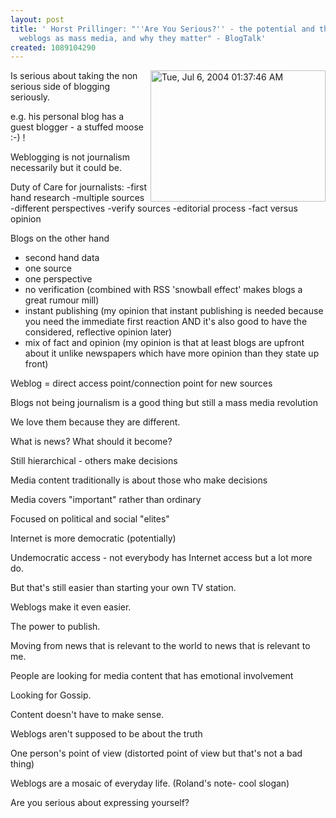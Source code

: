 ```yaml
---
layout: post
title: ' Horst Prillinger: "''Are You Serious?'' - the potential and the reality of
  weblogs as mass media, and why they matter" - BlogTalk'
created: 1089104290
---
```

<a href="http://www.rolandtanglao.com/images/Tue, Jul 6, 2004 01:37:46 AM.jpg" onclick="window.open('http://www.rolandtanglao.com/images/Tue, Jul 6, 2004 01:37:46 AM.jpg','popup','width=640,height=480,scrollbars=yes,resizable=yes,toolbar=no,directories=no,location=no,menubar=no,status=yes,left=0,top=0');return false"><img src="http://www.rolandtanglao.com/images/Tue, Jul 6, 2004 01:37:46 AM-tm.jpg" align="right" height="210" width="280" alt="Tue, Jul 6, 2004 01:37:46 AM" title="Horst Prillinger:" /></a>
Is serious about taking the non serious side of blogging seriously.

e.g. his personal blog has a guest blogger - a stuffed moose :-) !

Weblogging is not journalism necessarily but it could be.

Duty of Care for journalists:
-first hand research
-multiple sources
-different perspectives
-verify sources
-editorial process
-fact versus opinion

Blogs on the other hand
- second hand data
- one source
- one perspective
- no verification (combined with RSS 'snowball effect' makes blogs a great rumour mill)
- instant publishing (my opinion that instant publishing is needed because you need the immediate first reaction AND it's also good to have the considered, reflective opinion later)
- mix of fact and opinion (my opinion is that at least blogs are upfront about it unlike newspapers which have more opinion than they state up front)

Weblog = direct access point/connection point for new sources

Blogs not being journalism is a good thing but still a mass media revolution

We love them because they are different.

What is news? What should it become?

Still hierarchical - others make decisions 

Media content traditionally is about those who make decisions

Media covers "important" rather than ordinary

Focused on political and social "elites"

Internet is more democratic (potentially)

Undemocratic access - not everybody has Internet access but a lot more do.

But that's still easier than starting your own TV station.

Weblogs make it even easier.

The power to publish.

Moving from news that is relevant to the world to news that is relevant to me.

People are looking for media content that has emotional involvement

Looking for Gossip.

Content doesn't have to make sense.

Weblogs aren't supposed to be about the truth

One person's point of view (distorted point of view but that's not a bad thing)

Weblogs are a mosaic of everyday life.  (Roland's note- cool slogan)

Are you serious about expressing yourself?







